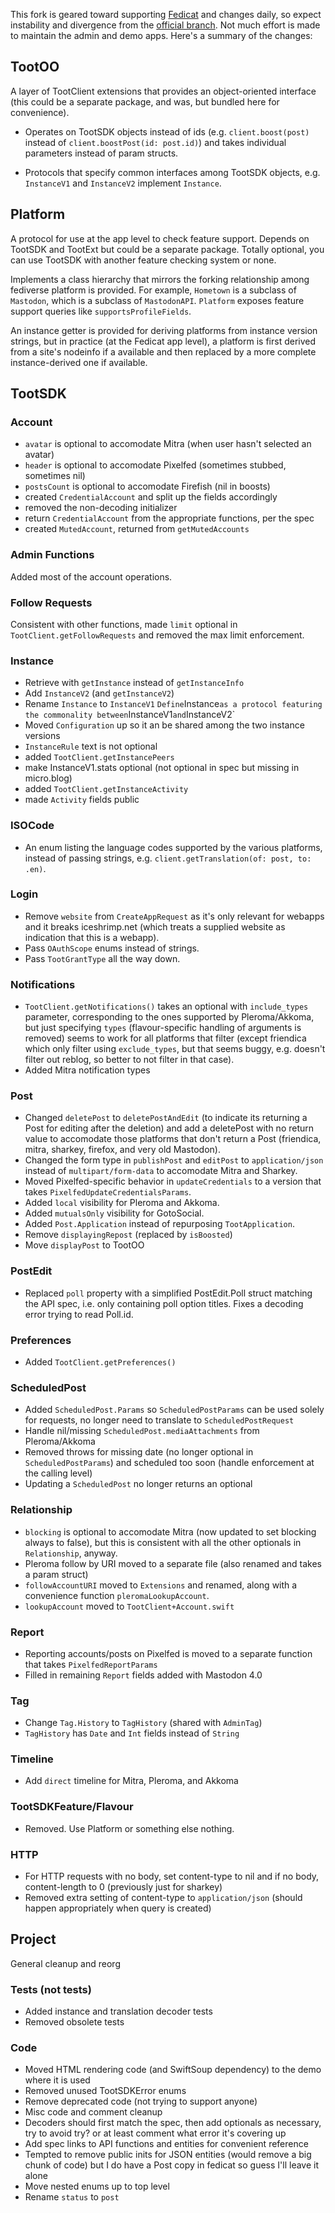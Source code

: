 This fork is geared toward supporting [Fedicat](https://fedicat.com) and changes daily, so expect instability and divergence from the [official branch](https://github.com/TootSDK/TootSDK). Not much effort is made to maintain the admin and demo apps. Here's a summary of the changes:

## TootOO

A layer of TootClient extensions that provides an object-oriented interface (this could be a separate package, and was, but bundled here for convenience).

- Operates on TootSDK objects instead of ids (e.g. `client.boost(post)` instead of `client.boostPost(id: post.id)`) and takes individual parameters instead of param structs.

- Protocols that specify common interfaces among TootSDK objects, e.g. `InstanceV1` and `InstanceV2` implement `Instance`.

## Platform

A protocol for use at the app level to check feature support. Depends on TootSDK and TootExt but could be a separate package. Totally optional, you can use TootSDK with another feature checking system or none.

Implements a class hierarchy that mirrors the forking relationship among fediverse platform is provided. For example, `Hometown` is a subclass of `Mastodon`, which is a subclass of `MastodonAPI`. `Platform` exposes feature support queries like `supportsProfileFields`.

An instance getter is provided for deriving platforms from instance version strings, but in practice (at the Fedicat app level), a platform is first derived from a site's nodeinfo if a available and then replaced by a more complete instance-derived one if available.

## TootSDK

### Account

- `avatar` is optional to accomodate Mitra (when user hasn't selected an avatar)
- `header` is optional to accomodate Pixelfed (sometimes stubbed, sometimes nil)
- `postsCount` is optional to accomodate Firefish (nil in boosts)
- created `CredentialAccount` and split up the fields accordingly
- removed the non-decoding initializer
- return `CredentialAccount` from the appropriate functions, per the spec
- created `MutedAccount`, returned from `getMutedAccounts`

### Admin Functions

Added most of the account operations.

### Follow Requests

Consistent with other functions, made `limit` optional in `TootClient.getFollowRequests` and removed the max limit enforcement.

### Instance

- Retrieve with `getInstance` instead of `getInstanceInfo`
- Add `InstanceV2` (and `getInstanceV2`)
- Rename `Instance` to `InstanceV1`
` Define `Instance` as a protocol featuring the commonality between `InstanceV1` and `InstanceV2`
- Moved `Configuration` up so it  an be shared among the two instance versions
- `InstanceRule` text is not optional
- added `TootClient.getInstancePeers`
- make InstanceV1.stats optional (not optional in spec but missing in micro.blog)
- added `TootClient.getInstanceActivity`
- made `Activity` fields public

### ISOCode

- An enum listing the language codes supported by the various platforms, instead of passing strings, e.g. `client.getTranslation(of: post, to: .en)`.

### Login

- Remove `website` from `CreateAppRequest` as it's only relevant for webapps and it breaks iceshrimp.net (which treats a supplied website as indication that this is a webapp).
- Pass `OAuthScope` enums instead of strings.
- Pass `TootGrantType` all the way down.

### Notifications

- `TootClient.getNotifications()` takes an optional with `include_types` parameter, corresponding to the ones supported by Pleroma/Akkoma, but just specifying `types` (flavour-specific handling of arguments is removed) seems to work for all platforms that filter (except friendica which only filter using `exclude_types`, but that seems buggy, e.g. doesn't filter out reblog, so better to not filter in that case).
- Added Mitra notification types

### Post

- Changed `deletePost` to `deletePostAndEdit` (to indicate its returning a Post for editing after the deletion) and add a deletePost with no return value to accomodate those platforms that don't return a Post (friendica, mitra, sharkey, firefox, and very old Mastodon).
- Changed the form type in `publishPost` and `editPost` to `application/json` instead of `multipart/form-data` to accomodate Mitra and Sharkey.
- Moved Pixelfed-specific behavior in `updateCredentials` to a version that takes `PixelfedUpdateCredentialsParams`.
- Added `local` visibility for Pleroma and Akkoma.
- Added `mutualsOnly` visibility for GotoSocial.
- Added `Post.Application` instead of repurposing `TootApplication`.
- Remove `displayingRepost` (replaced by `isBoosted`)
- Move `displayPost` to TootOO

### PostEdit

- Replaced `poll` property with a simplified PostEdit.Poll struct matching the API spec, i.e. only containing poll option titles. Fixes a decoding error trying to read Poll.id.

### Preferences

- Added `TootClient.getPreferences()`

### ScheduledPost

- Added `ScheduledPost.Params` so `ScheduledPostParams` can be used solely for requests, no longer need to translate to `ScheduledPostRequest`
- Handle nil/missing `ScheduledPost.mediaAttachments` from Pleroma/Akkoma
- Removed throws for missing date (no longer optional in `ScheduledPostParams`) and scheduled too soon (handle enforcement at the calling level)
- Updating a `ScheduledPost` no longer returns an optional

### Relationship

- `blocking` is optional to accomodate Mitra (now updated to set blocking always to false), but this is consistent with all the other optionals in `Relationship`, anyway.
- Pleroma follow by URI moved to a separate file (also renamed and takes a param struct)
- `followAccountURI` moved to `Extensions` and renamed, along with a convenience function `pleromaLookupAccount`.
- `lookupAccount` moved to `TootClient+Account.swift`

### Report

- Reporting accounts/posts on Pixelfed is moved to a separate function that takes `PixelfedReportParams`
- Filled in remaining `Report` fields added with Mastodon 4.0

### Tag

- Change `Tag.History` to `TagHistory` (shared with `AdminTag`)
- `TagHistory` has `Date` and `Int` fields instead of `String`

### Timeline

- Add `direct` timeline for Mitra, Pleroma, and Akkoma

### TootSDKFeature/Flavour

- Removed. Use Platform or something else nothing.

### HTTP
- For HTTP requests with no body, set content-type to nil and if no body, content-length to 0 (previously just for sharkey)
- Removed extra setting of content-type to `application/json` (should happen appropriately when query is created)

## Project

General cleanup and reorg

### Tests (not tests)
- Added instance and translation decoder tests
- Removed obsolete tests


### Code

- Moved HTML rendering code (and SwiftSoup dependency) to the demo where it is used
- Removed unused TootSDKError enums
- Remove deprecated code (not trying to support anyone)
- Misc code and comment cleanup
- Decoders should first match the spec, then add optionals as necessary, try to avoid try? or at least comment what error it's covering up
- Add spec links to API functions and entities for convenient reference
- Tempted to remove public inits for JSON entities (would remove a big chunk of code) but I do have a Post copy in fedicat so guess I'll leave it alone
- Move nested enums up to top level
- Rename `status` to `post`


